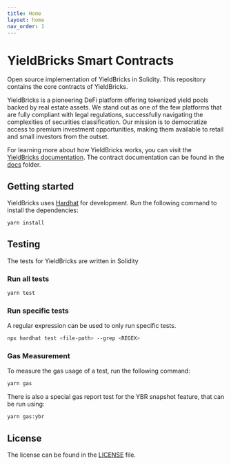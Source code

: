 ```yaml
---
title: Home
layout: home
nav_order: 1
---
```


# YieldBricks Smart Contracts

Open source implementation of YieldBricks in Solidity. This repository contains the core contracts of YieldBricks.

YieldBricks is a pioneering DeFi platform offering tokenized yield pools backed by real estate assets. We stand out as
one of the few platforms that are fully compliant with legal regulations, successfully navigating the complexities of
securities classification. Our mission is to democratize access to premium investment opportunities, making them
available to retail and small investors from the outset.

For learning more about how YieldBricks works, you can visit the
[YieldBricks documentation](https://yieldbricks.com/faq.html). The contract documentation can be found in the
[docs](./docs) folder.

## Getting started

YieldBricks uses [Hardhat](https://hardhat.org/) for development. Run the following command to install the dependencies:

```bash
yarn install
```

## Testing

The tests for YieldBricks are written in Solidity

### Run all tests

```bash
yarn test
```

### Run specific tests

A regular expression can be used to only run specific tests.

```bash
npx hardhat test <file-path> --grep <REGEX>
```

### Gas Measurement

To measure the gas usage of a test, run the following command:

```bash
yarn gas
```

There is also a special gas report test for the YBR snapshot feature, that can be run using:

```bash
yarn gas:ybr
```

## License

The license can be found in the [LICENSE](./LICENSE) file.
